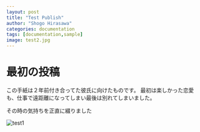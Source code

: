 ```yaml
---
layout: post
title: "Test Publish"
author: "Shogo Hirasawa"
categories: documentation
tags: [documentation,sample]
image: test2.jpg
---
```




# 最初の投稿

この手紙は２年前付き合ってた彼氏に向けたものです。
最初は楽しかった恋愛も、仕事で遠距離になってしまい最後は別れてしまいました。

その時の気持ちを正直に綴りました

![test1](https://user-images.githubusercontent.com/29940264/97312235-9a771580-18a8-11eb-8266-4969c19174bd.jpg)


